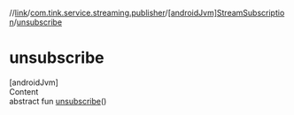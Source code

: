 //[link](../../index.md)/[com.tink.service.streaming.publisher](../index.md)/[[androidJvm]StreamSubscription](index.md)/[unsubscribe](unsubscribe.md)



# unsubscribe  
[androidJvm]  
Content  
abstract fun [unsubscribe](unsubscribe.md)()  



